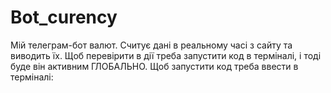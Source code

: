 # Bot_curency
Мій телеграм-бот валют. Считує дані в реальному часі з сайту та виводить їх. 
Щоб перевірити в дії треба запустити код в терміналі, і тоді буде він активним ГЛОБАЛЬНО. 
Щоб запустити код треба ввести в терміналі: 
